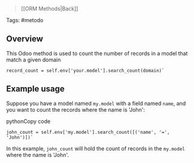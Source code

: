 >[[ORM Methods|Back]]

Tags: #metodo

## Overview

This Odoo method is used to count the number of records in a model that match a given domain

```
record_count = self.env['your.model'].search_count(domain)`
```

## Example usage

Suppose you have a model named `my.model` with a field named `name`, and you want to count the records where the name is 'John':

pythonCopy code

```
john_count = self.env['my.model'].search_count([('name', '=', 'John')])`
```

In this example, `john_count` will hold the count of records in the `my.model` where the name is 'John'.